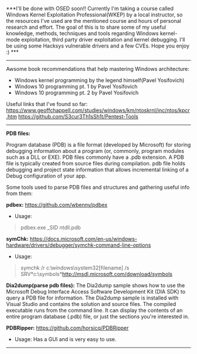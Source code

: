 ***I'll be done with OSED soon!! Currently I'm taking a course called Windows Kernel Exploitation Professional(WKEP) by a local instructor, so the resources I've used are the mentioned course and hours of personal research and effort. The goal of this is to share some of my useful knowledge, methods, techniques and tools regarding Windows kernel-mode exploitation, third party driver exploitation and kernel debugging. I'll be using some Hacksys vulnerable drivers and a few CVEs. Hope you enjoy :) ***

_________________________________________________________________________________________________________________________________________________________________________
Awsome book recommendations that help mastering Windows architecture: 
- Windows kernel programming by the legend himself(Pavel Yosifovich)
- Windows 10 programming pt. 1 by Pavel Yosifovich
- Windows 10 programming pt. 2 by Pavel Yosifovich

Useful links that I've found so far:
https://www.geoffchappell.com/studies/windows/km/ntoskrnl/inc/ntos/kpcr.htm
https://github.com/S3cur3Th1sSh1t/Pentest-Tools
_________________________________________________________________________________________________________________________________________________________________________
**PDB files:** 

Program database (PDB) is a file format (developed by Microsoft) for storing debugging information about a program (or, commonly, program modules such as a DLL or EXE). PDB files commonly have a .pdb extension. A PDB file is typically created from source files during compilation. pdb file holds debugging and project state information that allows incremental linking of a Debug configuration of your app. 

Some tools used to parse PDB files and structures and gathering useful info from them: 

**pdbex:** https://github.com/wbenny/pdbex

- Usage: 
>pdbex.exe _SID ntdll.pdb

**symChk:** https://docs.microsoft.com/en-us/windows-hardware/drivers/debugger/symchk-command-line-options
- Usage: 
>symchk /r c:\windows\system32\[filename] /s SRV*c:\symbols\*http://msdl.microsoft.com/download/symbols

**Dia2dump(parse pdb files):** 
The Dia2dump sample shows how to use the Microsoft Debug Interface Access Software Development Kit (DIA SDK) to query a PDB file for information. The Dia2dump sample is installed with Visual Studio and contains the solution and source files. The compiled executable runs from the command line. It can display the contents of an entire program database (.pdb) file, or just the sections you're interested in.

**PDBRipper:** https://github.com/horsicq/PDBRipper

- Usage: Has a GUI and is very easy to use.
_____________________________________


